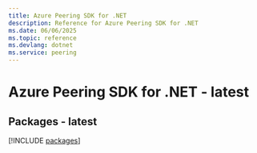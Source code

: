 ```yaml
---
title: Azure Peering SDK for .NET
description: Reference for Azure Peering SDK for .NET
ms.date: 06/06/2025
ms.topic: reference
ms.devlang: dotnet
ms.service: peering
---
```

# Azure Peering SDK for .NET - latest
## Packages - latest
[!INCLUDE [packages](peering-index.md)]